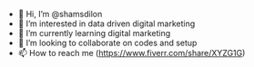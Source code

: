 - 👋 Hi, I’m @shamsdilon
- 👀 I’m interested in data driven digital marketing
- 🌱 I’m currently learning digital marketing
- 💞️ I’m looking to collaborate on codes and setup
- 📫 How to reach me (https://www.fiverr.com/share/XYZG1G)

<!---
shamsdilon/shamsdilon is a ✨ special ✨ repository because its `README.md` (this file) appears on your GitHub profile.
You can click the Preview link to take a look at your changes.
--->
